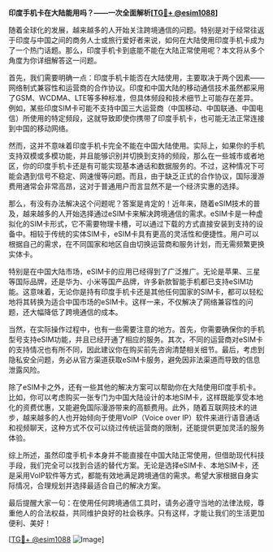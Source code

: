 **印度手机卡在大陆能用吗？——一次全面解析[[TG💪+ @esim1088](https://t.me/s/esim1088)]**

随着全球化的发展，越来越多的人开始关注跨境通信的问题。特别是对于经常往返于印度与中国之间的商务人士或旅行爱好者来说，如何在大陆使用印度手机卡成为了一个热门话题。那么，印度手机卡到底能不能在大陆正常使用呢？本文将从多个角度为你详细解答这一问题。

首先，我们需要明确一点：印度手机卡能否在大陆使用，主要取决于两个因素——网络制式兼容性和运营商的合作协议。印度和中国大陆的移动通信技术虽然都采用了GSM、WCDMA、LTE等多种标准，但具体频段和技术细节上可能存在差异。例如，某些印度SIM卡可能不支持中国三大运营商（中国移动、中国联通、中国电信）所使用的特定频段，这就导致即使你携带了印度手机卡，也可能无法正常连接到中国的移动网络。

然而，这并不意味着印度手机卡完全不能在中国大陆使用。实际上，如果你的手机支持双模或多模功能，并且能够识别并切换到支持的频段，那么在一些城市或者地区，你的印度手机卡还是有可能实现基本通话和数据服务的。不过，这种情况下可能会遇到信号不稳定、网速慢等问题。而且，由于缺乏正式的合作协议，国际漫游费用通常会非常高昂，这对于普通用户而言显然不是一个经济实惠的选择。

那么，有没有办法解决这个问题呢？答案是肯定的！近年来，随着eSIM技术的普及，越来越多的人开始选择通过eSIM卡来解决跨境通信的需求。eSIM卡是一种虚拟化的SIM卡形式，它不需要物理卡槽，可以通过下载的方式直接安装到支持的设备中。相较于传统的实体SIM卡，eSIM卡具有更高的灵活性和便捷性。用户可以根据自己的需求，在不同国家和地区自由切换运营商和服务计划，而无需频繁更换实体卡。

特别是在中国大陆市场，eSIM卡的应用已经得到了广泛推广。无论是苹果、三星等国际品牌，还是华为、小米等国产品牌，许多新款智能手机都已支持eSIM功能。这意味着，无论你是持有印度手机卡还是其他任何国家的SIM卡，都可以轻松地将其转换为适合中国市场的eSIM卡。这样一来，不仅解决了网络兼容性的问题，还大幅降低了跨境通信的成本。

当然，在实际操作过程中，也有一些需要注意的地方。首先，你需要确保你的手机型号支持eSIM功能，并且已经开通了相应的服务。其次，不同的运营商对eSIM卡的支持情况也有所不同，因此建议你在购买前先咨询清楚相关细节。最后，考虑到隐私安全问题，务必从官方渠道获取eSIM卡服务，避免因非法渠道而导致的信息泄露风险。

除了eSIM卡之外，还有一些其他的解决方案可以帮助你在大陆使用印度手机卡。比如，你可以考虑购买一张专门为中国大陆设计的本地SIM卡，这样既能享受本地化的资费优惠，又能避免国际漫游带来的高额费用。此外，随着互联网技术的进步，越来越多的人也开始倾向于使用VoIP（Voice over IP）软件来进行语音通话和视频聊天，这种方式不仅可以绕过传统运营商的限制，还能提供更加灵活的服务体验。

综上所述，虽然印度手机卡本身并不能直接在中国大陆正常使用，但借助现代科技手段，我们完全可以找到合适的替代方案。无论是选择eSIM卡、本地SIM卡，还是采用VoIP软件等方式，都能有效地满足跨境通信的需求。希望大家根据自身实际情况，合理规划并选择最适合自己的解决方案。

最后提醒大家一句：在使用任何跨境通信工具时，请务必遵守当地的法律法规，尊重他人的合法权益，共同维护良好的社会秩序。只有这样，才能让我们的生活更加便利、美好！

[[TG💪+ @esim1088](https://t.me/s/esim1088) ![Image](https://i.postimg.cc/4NQfJmqS/Snipaste-2025-05-13-00-14-12.png)]
